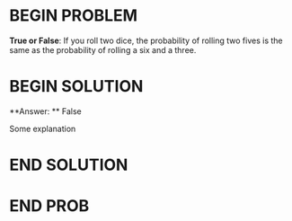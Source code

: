 # BEGIN PROBLEM

**True or False**: If you roll two dice, the probability of rolling two fives is the same as the probability of rolling a six and a three.

# BEGIN SOLUTION

**Answer: ** False

Some explanation

# END SOLUTION

# END PROB